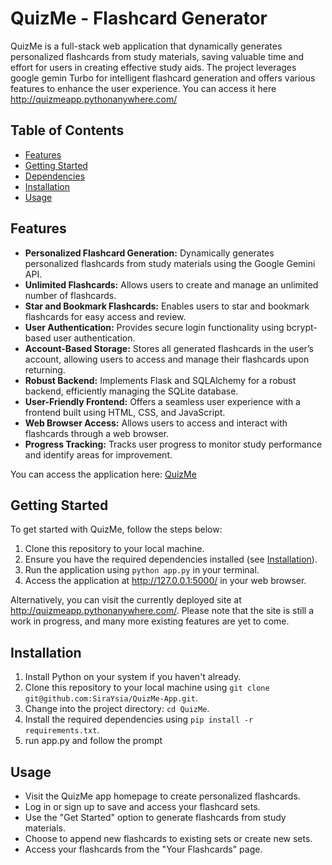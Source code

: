 # QuizMe - Flashcard Generator

QuizMe is a full-stack web application that dynamically generates personalized flashcards from study materials, saving valuable time and effort for users in creating effective study aids. The project leverages google gemin Turbo for intelligent flashcard generation and offers various features to enhance the user experience. You can access it here http://quizmeapp.pythonanywhere.com/ 

## Table of Contents
- [Features](#features)
- [Getting Started](#getting-started)
- [Dependencies](#dependencies)
- [Installation](#installation)
- [Usage](#usage)


## Features

- **Personalized Flashcard Generation:** Dynamically generates personalized flashcards from study materials using the Google Gemini API.
- **Unlimited Flashcards:** Allows users to create and manage an unlimited number of flashcards.
- **Star and Bookmark Flashcards:** Enables users to star and bookmark flashcards for easy access and review.
- **User Authentication:** Provides secure login functionality using bcrypt-based user authentication.
- **Account-Based Storage:** Stores all generated flashcards in the user’s account, allowing users to access and manage their flashcards upon returning.
- **Robust Backend:** Implements Flask and SQLAlchemy for a robust backend, efficiently managing the SQLite database.
- **User-Friendly Frontend:** Offers a seamless user experience with a frontend built using HTML, CSS, and JavaScript.
- **Web Browser Access:** Allows users to access and interact with flashcards through a web browser.
- **Progress Tracking:** Tracks user progress to monitor study performance and identify areas for improvement.

You can access the application here: [QuizMe](http://quizmeapp.pythonanywhere.com/)


## Getting Started

To get started with QuizMe, follow the steps below:

1. Clone this repository to your local machine.
2. Ensure you have the required dependencies installed (see [Installation](#installation)).
3. Run the application using `python app.py` in your terminal.
4. Access the application at http://127.0.0.1:5000/ in your web browser.

Alternatively, you can visit the currently deployed site at http://quizmeapp.pythonanywhere.com/. Please note that the site is still a work in progress, and many more existing features are yet to come.

## Installation

1. Install Python on your system if you haven't already.
2. Clone this repository to your local machine using `git clone git@github.com:SiraYsia/QuizMe-App.git`.
3. Change into the project directory: `cd QuizMe`.
4. Install the required dependencies using `pip install -r requirements.txt`.
5. run app.py and follow the prompt 

## Usage

- Visit the QuizMe app homepage to create personalized flashcards.
- Log in or sign up to save and access your flashcard sets.
- Use the "Get Started" option to generate flashcards from study materials.
- Choose to append new flashcards to existing sets or create new sets.
- Access your flashcards from the "Your Flashcards" page.



